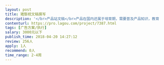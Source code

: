 ```yaml
---                
layout: post       
title: 猪鬃梳文稿撰写           
description: '</br>产品站文稿</br>产品在国内还属于培育期，需要普及产品知识，教育和引导用户。</br>一段简短而实用的广告文案，能够抓住产品卖点，了解用户心理，引起用户共鸣，从而对产品产生兴趣，并进行购买。</br>'     
contenturl: https://pro.lagou.com/project/7387.html      
tags: [广告方案/执行]            
salary: 3000元以下          
publish_time: 2018-04-20 14:27:12         
review: 256人                   
apply: 1人                   
recommend: 0人                   
time_range: 2-4周              
---                 
```

